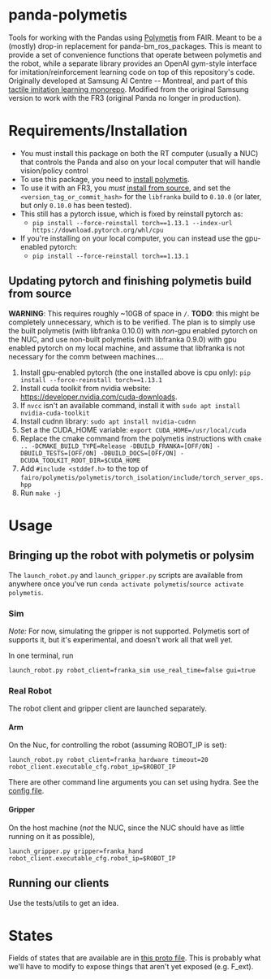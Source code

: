 # panda-polymetis
Tools for working with the Pandas using [Polymetis](https://facebookresearch.github.io/fairo/polymetis/) from FAIR. Meant to be a (mostly) drop-in replacement for panda-bm_ros_packages.
This is meant to provide a set of convenience functions that operate between polymetis and the robot, while a separate library provides an OpenAI gym-style interface for imitation/reinforcement learning code on top of this repository's code.
Originally developed at Samsung AI Centre -- Montreal, and part of this [tactile imitation learning monorepo](https://github.com/SAIC-MONTREAL/tactile-il).
Modified from the original Samsung version to work with the FR3 (original Panda no longer in production).

# Requirements/Installation
- You must install this package on both the RT computer (usually a NUC) that controls the Panda and also on your local computer that will handle vision/policy control
- To use this package, you need to [install polymetis](https://facebookresearch.github.io/fairo/polymetis/installation.html).
- To use it with an FR3, you *must* [install from source](https://facebookresearch.github.io/fairo/polymetis/installation.html#from-source), and set the `<version_tag_or_commit_hash>` for the `libfranka` build to `0.10.0` (or later, but only `0.10.0` has been tested).
- This still has a pytorch issue, which is fixed by reinstall pytorch as:
  - `pip install --force-reinstall torch==1.13.1 --index-url https://download.pytorch.org/whl/cpu`
- If you're installing on your local computer, you can instead use the gpu-enabled pytorch:
  - `pip install --force-reinstall torch==1.13.1`

## Updating pytorch and finishing polymetis build from source
**WARNING**: This requires roughly ~10GB of space in `/`.
**TODO**: this might be completely unnecessary, which is to be verified.
The plan is to simply use the built polymetis (with libfranka 0.10.0) with *non*-gpu enabled pytorch on the NUC, and use non-built polymetis (with libfranka 0.9.0) with gpu enabled pytorch on my local machine, and assume that libfranka is not necessary for the comm between machines....

1. Install gpu-enabled pytorch (the one installed above is cpu only): `pip install --force-reinstall torch==1.13.1`
2. Install cuda toolkit from nvidia website: https://developer.nvidia.com/cuda-downloads.
3. If `nvcc` isn't an available command, install it with `sudo apt install nvidia-cuda-toolkit`
4. Install cudnn library: `sudo apt install nvidia-cudnn`
5. Set a the CUDA_HOME variable: `export CUDA_HOME=/usr/local/cuda`
6. Replace the cmake command from the polymetis instructions with `cmake .. -DCMAKE_BUILD_TYPE=Release -DBUILD_FRANKA=[OFF/ON] -DBUILD_TESTS=[OFF/ON] -DBUILD_DOCS=[OFF/ON] -DCUDA_TOOLKIT_ROOT_DIR=$CUDA_HOME`
7. Add `#include <stddef.h>` to the top of `fairo/polymetis/polymetis/torch_isolation/include/torch_server_ops.hpp`
8. Run `make -j`

# Usage

## Bringing up the robot with polymetis or polysim
The `launch_robot.py` and `launch_gripper.py` scripts are available from anywhere once you've run `conda activate polymetis`/`source activate polymetis`.

### Sim
*Note:* For now, simulating the gripper is not supported.
Polymetis sort of supports it, but it's experimental, and doesn't work all that well yet.

In one terminal, run
```
launch_robot.py robot_client=franka_sim use_real_time=false gui=true
```

### Real Robot
The robot client and gripper client are launched separately.

#### Arm
On the Nuc, for controlling the robot (assuming ROBOT_IP is set):
```
launch_robot.py robot_client=franka_hardware timeout=20 robot_client.executable_cfg.robot_ip=$ROBOT_IP
```

There are other command line arguments you can set using hydra.
See the [config file](https://github.com/facebookresearch/fairo/blob/main/polymetis/polymetis/conf/robot_client/franka_hardware.yaml).

#### Gripper
On the host machine (_not_ the NUC, since the NUC should have as little running on it as possible),
```
launch_gripper.py gripper=franka_hand robot_client.executable_cfg.robot_ip=$ROBOT_IP
```

## Running our clients
Use the tests/utils to get an idea.

# States
Fields of states that are available are in [this proto file](https://github.com/facebookresearch/fairo/blob/main/polymetis/polymetis/protos/polymetis.proto).
This is probably what we'll have to modify to expose things that aren't yet exposed (e.g. F_ext).
